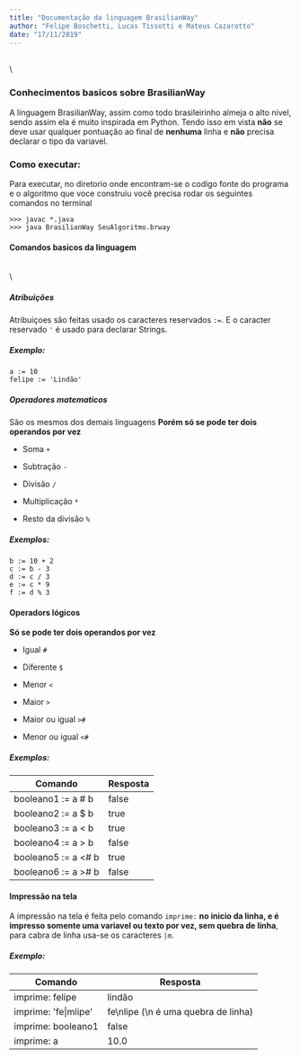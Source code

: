 ```yaml
---
title: "Documentação da linguagem BrasilianWay"
author: "Felipe Boschetti, Lucas Tissotti e Mateus Cazarotto"
date: "17/11/2019"
---
```

\
\

### Conhecimentos basicos sobre BrasilianWay
  A linguagem BrasilianWay, assim como todo brasileirinho almeja o alto nivel, sendo assim ela é muito inspirada em Python.
  Tendo isso em vista **não** se deve usar qualquer pontuação ao final de **nenhuma** linha e **não** precisa declarar o tipo da variavel.

### Como executar:

Para executar, no diretorio onde encontram-se o codigo fonte do programa e o algoritmo que voce construiu você precisa rodar os seguintes comandos no terminal

```
>>> javac *.java
>>> java BrasilianWay SeuAlgoritmo.brway
```

#### Comandos basicos da linguagem
\
\

##### Atribuições

Atribuiçoes são feitas usado os caracteres reservados `:=`.
E o caracter reservado `'` é usado para declarar Strings.

##### Exemplo:
```
a := 10
felipe := 'Lindão'
```

##### **Operadores matematicos**
São os mesmos dos demais linguagens
**Porém só se pode ter dois operandos por vez**

* Soma `+`

* Subtração `-`

* Divisão `/`

* Multiplicação `*`

* Resto da divisão `%`

##### Exemplos:

```
b := 10 + 2
c := b - 3 
d := c / 3 
e := c * 9 
f := d % 3
```
#### **Operadors lógicos**
**Só se pode ter dois operandos por vez**


* Igual `#`

* Diferente `$`

* Menor `<`

* Maior `>`

* Maior ou igual `>#`

* Menor ou igual `<#`

##### Exemplos:


Comando             | Resposta
--------------------|-----------
booleano1 := a # b  |false
booleano2 := a $ b  |true
booleano3 := a < b  |true
booleano4 := a > b  |false
booleano5 := a <# b |true
booleano6 := a ># b |false




#### Impressão na tela

A impressão na tela é feita pelo comando `imprime:` **no inicio da linha, e é impresso somente uma variavel ou texto por vez, sem quebra de linha**, para cabra de linha usa-se os caracteres `|m`.

##### Exemplo:

Comando           |Resposta
------------------|---------
imprime: felipe   |lindão
imprime: 'fe\|mlipe'|fe\\nlipe (\\n é uma quebra de linha)
imprime: booleano1|false
imprime: a        |10.0

